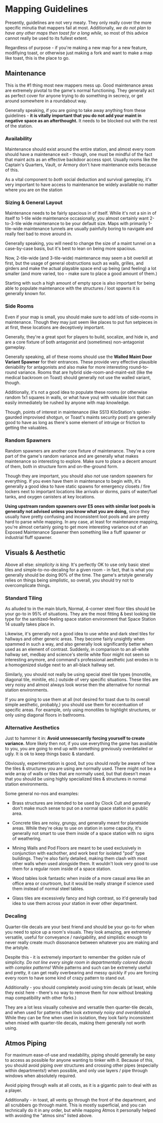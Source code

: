 # Mapping Guidelines
Presently, guidelines are not very meaty. They only really cover the more specific minutia that mappers fail at most. Additionally, *we do not plan to have any other maps then toast for a long while,* so most of this advice cannot really be used to its fullest extent.

Regardless of purpose - if you're making a new map for a new feature, modifiying toast, or otherwise just making a fork and want to make a map like toast, this is the place to go.

## Maintenance
This is the #1 thing most new mappers mess up. Good maintenance areas are extremely pivotal to the game's normal functioning. They generally act as perfect cover for anyone trying to do something in secrecy, or get around somewhere in a roundabout way.

Generally speaking, if you are going to take away anything from these guidelines - **it is vitally important that you do not add your maint in negative space as an afterthought.** It needs to be blocked out with the rest of the station.

### Availability
Maintenance should exist around the entire station, and almost every room should have a maintenance exit - though, one must be mindful of the fact that maint acts as an effective backdoor access spot. Usually rooms like the Captain's Quarters, Vault, or Armory don't have maintenance exits because of this.

As a vital component to *both* social deduction and survival gameplay, it's very important to have access to maintenance be widely available no matter where you are on the station

### Sizing & General Layout
Maintenance needs to be fairly spacious in of itself. While it's not a sin in of itself to 1-tile wide maintenance occasionally, you almost certainly want 2-to-3-tile wide maintenance to be your default size. Maps with primarily 1-tile-wide maintenance tunnels are usually painfully boring to navigate and really feel bad to move around in.

Generally speaking, you will need to change the size of a maint tunnel on a case-by-case basis, but it's best to lean on being more spacious.

Now, 2-tile-wide (and 3-tile-wide) maintenance may seem a bit overkill at first, but the usage of general obstructions such as walls, grilles, and girders and make the actual playable space end up being (and feeling) a lot smaller (and more varied, too - make sure to place a good amount of them.)

Starting with such a high amount of empty spce is also important for being able to populate maintenance with the structures / loot spawns it is generally known for.

### Side Rooms
Even if your map is small, you should make sure to add lots of side-rooms in maintenance. Though they may just seem like places to put fun setpieces in at first, these locations are deceptively important.

Generally, they're a great spot for players to build, socalize, and hide in, and are a core fixture of both antagonist and (sometimes) non-antagonist gameplay.

Generally speaking, all of these rooms should use the **Walled Maint Door Variant Spawner** for their entrances. These provide very effective plausible deniability for antagonists and also make for more interesting round-to-round variance. Rooms that are hybrid side-room-and-maint-exit (like the medical backroom on Toast) should generally not use the walled variant, though.

Additionally, it's not a good idea to populate these rooms (or otherwise random 1x1 squares in walls, or what have you) with valuable loot that can easily immediately be rushed by anyone with map knowledge.

Though, points of interest in maintenance (like SS13 KiloStation's spider-gaurded improvised shotgun, or Toast's maints security post) are generally good to have as long as there's some element of intruige or friction to getting the valuables.

### Random Spawners
Random spawners are another core fixture of maintenance. They're a core part of the game's random variance and are generally what makes maintenance so interesting to explore. Make sure to place a decent amount of them, both in structure form and on-the-ground form.

Though they are important, you should also *not* use random spawners for everything. If you even have them in maintenance to begin with, it's generally a good idea to have static spawns for emergency closets / fire lockers next to important locations like arrivals or dorms, pairs of water/fuel tanks, and oxygen canisters at key locations.

**Using upstream random spawners over ES ones with similar loot pools is generally not advised unless you know what you are doing,** since they usually have pretty confusing and inconsistent loot pools and are pretty hard to parse while mapping.
In any case, at least for maintenance mapping, you're almost certainly going to get more interesting variance out of an Exposed Maintenance Spawner then something like a fluff spawner or industrial fluff spawner.


## Visuals & Aesthetic
Above all else: *simplicity is king.* It's perfectly OK to use only basic steel tiles and simple-to-no-decaling for a given room - in fact, that is what you generally should be doing 90% of the time. The game's artstyle generally relies on things being simplistic, so overall, you should try not to overcomplicate things.


### Standard Tiling

As alluded to in the main blurb, Normal, 4-corner steel floor tiles should be your go-to in 95% of situations. They are the most fitting & best looking tile type for the sanitized-feeling space station environment that Space Station 14 usually takes place in.

Likewise, it's generally not a good idea to use white and dark steel tiles for hallways and other generic areas. They become fairly unsightly when spammed in such a way, and also generally look significantly better when used as an element of contrast. 
Suddenly, in comparison to an all-white hallway set, medbay and science's sterile white floor might not seem so interesting anymore, and command's professional aesthetic just erodes in to a homogenized sludge next to an all-black hallway set.

Similarly, you should not really be using special steel tile types (monotile, diagonal tile, minitile, etc.) outside of very specific situations. These tiles are very noisy and almost always look worse then the alternative for normal station environments.

If you are going to use them at all (not desired for toast due to its overall simple aesthetic, probably,) you should use them for eccentuation of specific areas. For example, only using monotiles to highlight structures, or only using diagonal floors in bathrooms.

### Alternative Aesthetics
Just to hammer it in: **Avoid unnessecarrily forcing yourself to create variance.** More likely then not, if you use everything the game has available to you, you are going to end up with something greviously overdetailed or ugly. It is ok to keep things basic & standard.

Obviously, experimentation is good, but you should *really* be aware of how the tiles & structures you are using are normally used. There might not be a wide array of walls or tiles that are normally used, but that doesn't mean that you should be using highly specialized tiles & structures in normal station environments.

Some general no-nos and examples:

- Brass structures are intended to be used by Clock Cult and generally don't make much sense to put on a normal space station in a public area.

- Concrete tiles are noisy, grungy, and generally meant for planetside areas. While they're okay to use on station in some capacity, it's generally not smart to use them inside of a space station with no signs of weathering.

- Mining Walls and Pod Floors are meant to be used exclusively in conjunction with eachother, and work best for isolated "pod" type buildings. They're also fairly detailed, making them clash with most other walls when used alongside them. It wouldn't look very good to use them for a regular room inside of a space station.

- Wood tables look fantastic when inside of a more casual area like an office area or courtroom, but it would be really strange if science used them instead of normal steel tables.

- Glass tiles are excessively fancy and high contrast, so it'd generally bad idea to use them across your station in ever other department.

### Decaling
Quarter-tile decals are your best friend and should be your go-to for when you need to spice up a room's visuals. They look amazing, are extremely versatile, useful for conveyance / navigability, and simplistic enough to never really create much dissonance between whatever you are making and the artstyle.

Despite this - it is extremely important to remember the golden rule of simplicity. *Do not line every single room in departmentally colored decals with complex patterns!* While patterns and such can be extremely useful and pretty, it can get really overbearing and messy quickly if you are forcing every room to have some kind of crazy pattern to stand out.

Additionally - you should completely avoid using trim decals (at least, while they exist here - there's no way to remove them for now without breaking map compatibility with other forks.)

They are a lot less visually cohesive and versatile then quarter-tile decals, and when used for patterns often look *extremely noisy and overdetailed.* While they can be fine when used in isolation, they look fairly inconsistent when mixed with quarter-tile decals, making them generally not worth using.


## Atmos Piping
For maximum ease-of-use and readability, piping should generally be easy to access as possible for anyone wanting to tinker with it. Because of this, you should avoid piping over structures and crossing other pipes (especially within departments!) when possible, and only use layers / pipe through windows when absolutely required.

Avoid piping through walls at all costs, as it is a gigantic pain to deal with as a player.

Additionally - in toast, all vents go through the front of the department, and all scrubbers go through maint. This is mostly superficial, and you can technically do it in any order, but while mapping Atmos it personally helped with avoiding the "atmos sins" listed above.
